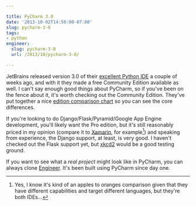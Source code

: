 ```yaml
---

title: PyCharm 3.0
date: '2013-10-02T14:50:00-07:00'
slug: pycharm-3-0
tags:
- python
engineer:
  slug: pycharm-3-0
  url: /2013/10/pycharm-3-0/

---
```


JetBrains released version 3.0 of their [excellent Python IDE](http://www.jetbrains.com/pycharm/download/index.html) a couple of weeks ago, and with it they made a free Community Edition available as well. I can't say enough good things about PyCharm, so if you've been on the fence about it, it's worth checking out the Community Edition. They've put together a nice [edition comparison chart](http://www.jetbrains.com/pycharm/features/editions_comparison_matrix.html) so you can see the core differences.

If you're looking to do Django/Flask/Pyramid/Google App Engine development, you'll likely want the Pro edition, but it's still reasonably priced in my opinion (compare it to [Xamarin](https://store.xamarin.com/), for example[^pycharm1]) and speaking from experience, the Django support, at least, is very good. I haven't checked out the Flask support yet, but [xkcd2](http://www.xkcd2.com) would be a good testing ground.

If you want to see what a *real project* might look like in PyCharm, you can always clone [Engineer](https://github.com/tylerbutler/engineer/). It's been built using PyCharm since day one.


[^pycharm1]: Yes, I know it's kind of an apples to oranges comparison given that they have different capabilities and target different languages, but they're both IDEs...
